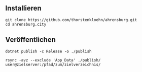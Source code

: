 ## Installieren
```
git clone https://github.com/thorstenkloehn/ahrensburg.git
cd ahrensburg.city
```
## Veröffentlichen

```
dotnet publish -c Release -o ./publish
```
```
rsync -avz --exclude 'App_Data' ./publish/ user@zielserver:/pfad/zum/zielverzeichnis/
```
